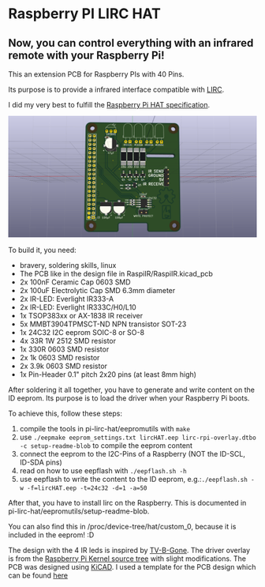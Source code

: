 # Raspberry PI LIRC HAT #
## Now, you can control everything with an infrared remote with your Raspberry Pi! ##

This an extension PCB for Raspberry PIs with 40 Pins.

Its purpose is to provide a infrared interface compatible with [LIRC](http://www.lirc.org/).

I did my very best to fulfill the [Raspberry Pi HAT specification](https://github.com/raspberrypi/hats).

![3D render](/RaspiIR/RaspiIR.png)

To build it, you need:
* bravery, soldering skills, linux
* The PCB like in the design file in RaspiIR/RaspiIR.kicad_pcb
* 2x 100nF Ceramic Cap 0603 SMD
* 2x 100uF Electrolytic Cap SMD 6.3mm diameter
* 2x IR-LED: Everlight IR333-A
* 2x IR-LED: Everlight IR333C/H0/L10
* 1x TSOP383xx or AX-1838 IR receiver
* 5x MMBT3904TPMSCT-ND NPN transistor SOT-23
* 1x 24C32 I2C eeprom SOIC-8 or SO-8
* 4x 33R 1W 2512 SMD resistor
* 1x 330R 0603 SMD resistor
* 2x 1k 0603 SMD resistor
* 2x 3.9k 0603 SMD resistor
* 1x Pin-Header 0.1" pitch 2x20 pins (at least 8mm high)

After soldering it all together, you have to generate and write content on the ID eeprom. Its purpose is to load the driver when your Raspberry Pi boots.

To achieve this, follow these steps:

1. compile the tools in pi-lirc-hat/eepromutils with ```make```
2. use ```./eepmake eeprom_settings.txt lircHAT.eep lirc-rpi-overlay.dtbo -c setup-readme-blob``` to compile the eeprom content
3. connect the eeprom to the I2C-Pins of a Raspberry (NOT the ID-SCL, ID-SDA pins)
4. read on how to use eepflash with ```./eepflash.sh -h```
5. use eepflash to write the content to the ID eeprom, e.g.:```./eepflash.sh -w -f=lircHAT.eep -t=24c32 -d=1 -a=50```

After that, you have to install lirc on the Raspberry. This is documented in pi-lirc-hat/eepromutils/setup-readme-blob.

You can also find this in /proc/device-tree/hat/custom_0, because it is included in the eeprom! :D

The design with the 4 IR leds is inspired by [TV-B-Gone](https://learn.adafruit.com/tv-b-gone-kit/overview). The driver overlay is from the [Raspberry Pi Kernel source tree](https://github.com/raspberrypi/linux) with slight modifications. The PCB was designed using [KiCAD](http://kicad-pcb.org/). I used a template for the PCB design which can be found [here](https://github.com/xesscorp/RPi_Hat_Template)
